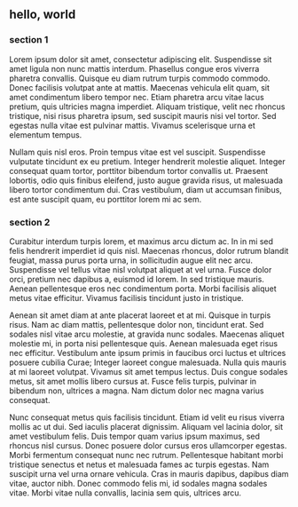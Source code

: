 ## hello, world

### section 1

Lorem ipsum dolor sit amet, consectetur adipiscing elit. Suspendisse sit amet
ligula non nunc mattis interdum. Phasellus congue eros viverra pharetra
convallis. Quisque eu diam rutrum turpis commodo commodo. Donec facilisis
volutpat ante at mattis. Maecenas vehicula elit quam, sit amet condimentum
libero tempor nec. Etiam pharetra arcu vitae lacus pretium, quis ultricies
magna imperdiet. Aliquam tristique, velit nec rhoncus tristique, nisi risus
pharetra ipsum, sed suscipit mauris nisi vel tortor. Sed egestas nulla vitae
est pulvinar mattis. Vivamus scelerisque urna et elementum tempus.

Nullam quis nisl eros. Proin tempus vitae est vel suscipit. Suspendisse
vulputate tincidunt ex eu pretium. Integer hendrerit molestie aliquet. Integer
consequat quam tortor, porttitor bibendum tortor convallis ut. Praesent
lobortis, odio quis finibus eleifend, justo augue gravida risus, ut malesuada
libero tortor condimentum dui. Cras vestibulum, diam ut accumsan finibus, est
ante suscipit quam, eu porttitor lorem mi ac sem.

### section 2

Curabitur interdum turpis lorem, et maximus arcu dictum ac. In in mi sed felis
hendrerit imperdiet id quis nisl. Maecenas rhoncus, dolor rutrum blandit
feugiat, massa purus porta urna, in sollicitudin augue elit nec arcu.
Suspendisse vel tellus vitae nisl volutpat aliquet at vel urna. Fusce dolor
orci, pretium nec dapibus a, euismod id lorem. In sed tristique mauris. Aenean
pellentesque eros nec condimentum porta. Morbi facilisis aliquet metus vitae
efficitur. Vivamus facilisis tincidunt justo in tristique.

Aenean sit amet diam at ante placerat laoreet et at mi. Quisque in turpis
risus. Nam ac diam mattis, pellentesque dolor non, tincidunt erat. Sed sodales
nisl vitae arcu molestie, at gravida nunc sodales. Maecenas aliquet molestie
mi, in porta nisi pellentesque quis. Aenean malesuada eget risus nec efficitur.
Vestibulum ante ipsum primis in faucibus orci luctus et ultrices posuere
cubilia Curae; Integer laoreet congue malesuada. Nulla quis mauris at mi
laoreet volutpat. Vivamus sit amet tempus lectus. Duis congue sodales metus,
sit amet mollis libero cursus at. Fusce felis turpis, pulvinar in bibendum non,
ultrices a magna. Nam dictum dolor nec magna varius consequat.

Nunc consequat metus quis facilisis tincidunt. Etiam id velit eu risus viverra
mollis ac ut dui. Sed iaculis placerat dignissim. Aliquam vel lacinia dolor,
sit amet vestibulum felis. Duis tempor quam varius ipsum maximus, sed rhoncus
nisl cursus. Donec posuere dolor cursus eros ullamcorper egestas. Morbi
fermentum consequat nunc nec rutrum. Pellentesque habitant morbi tristique
senectus et netus et malesuada fames ac turpis egestas. Nam suscipit urna vel
urna ornare vehicula. Cras in mauris dapibus, dapibus diam vitae, auctor nibh.
Donec commodo felis mi, id sodales magna sodales vitae. Morbi vitae nulla
convallis, lacinia sem quis, ultrices arcu.
